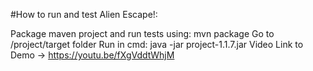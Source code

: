#How to run and test Alien Escape!:

Package maven project and run tests using: mvn package
Go to /project/target folder
Run in cmd: java -jar project-1.1.7.jar
Video Link to Demo -> https://youtu.be/fXgVddtWhjM
